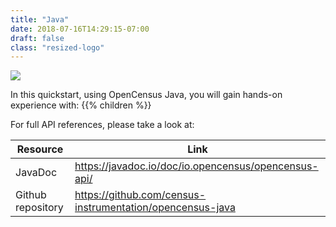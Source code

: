 ```yaml
---
title: "Java"
date: 2018-07-16T14:29:15-07:00
draft: false
class: "resized-logo"
---
```


![](/images/java-opencensus.png)

In this quickstart, using OpenCensus Java, you will gain hands-on experience with:
{{% children %}}

For full API references, please take a look at:

Resource|Link
---|---
JavaDoc|https://javadoc.io/doc/io.opencensus/opencensus-api/
Github repository|https://github.com/census-instrumentation/opencensus-java
